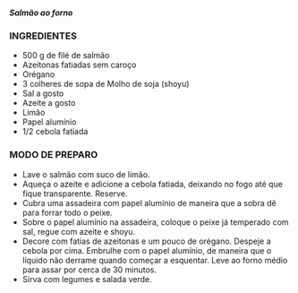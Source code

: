 ##### Salmão ao forno

### INGREDIENTES

 - 500 g de filé de salmão
 - Azeitonas fatiadas sem caroço
 - Orégano
 - 3 colheres de sopa de Molho de soja (shoyu)
 - Sal a gosto
 - Azeite a gosto
 - Limão
 - Papel alumínio
 - 1/2 cebola fatiada

### MODO DE PREPARO

 - Lave o salmão com suco de limão.
 - Aqueça o azeite e adicione a cebola fatiada, deixando no fogo até que fique transparente. Reserve.
 - Cubra uma assadeira com papel alumínio de maneira que a sobra dê para forrar todo o peixe.
 - Sobre o papel alumínio na assadeira, coloque o peixe já temperado com sal, regue com azeite e shoyu.
 - Decore com fatias de azeitonas e um pouco de orégano. Despeje a cebola por cima. Embrulhe com o papel alumínio, de maneira que o líquido não derrame quando começar a esquentar. Leve ao forno médio para assar por cerca de 30 minutos.
 - Sirva com legumes e salada verde.


